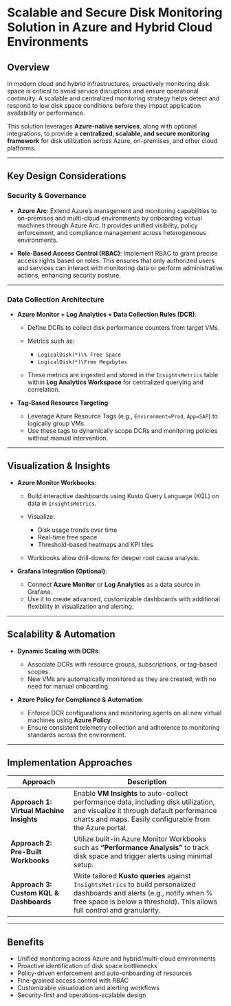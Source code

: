 
# **Scalable and Secure Disk Monitoring Solution in Azure and Hybrid Cloud Environments**

## **Overview**

In modern cloud and hybrid infrastructures, proactively monitoring disk space is critical to avoid service disruptions and ensure operational continuity. A scalable and centralized monitoring strategy helps detect and respond to low disk space conditions before they impact application availability or performance.

This solution leverages **Azure-native services**, along with optional integrations, to provide a **centralized, scalable, and secure monitoring framework** for disk utilization across Azure, on-premises, and other cloud platforms.

---

## **Key Design Considerations**

### **Security & Governance**

* **Azure Arc**: Extend Azure’s management and monitoring capabilities to on-premises and multi-cloud environments by onboarding virtual machines through Azure Arc. It provides unified visibility, policy enforcement, and compliance management across heterogeneous environments.

* **Role-Based Access Control (RBAC)**: Implement RBAC to grant precise access rights based on roles. This ensures that only authorized users and services can interact with monitoring data or perform administrative actions, enhancing security posture.

---

### **Data Collection Architecture**

* **Azure Monitor + Log Analytics + Data Collection Rules (DCR)**:

  * Define DCRs to collect disk performance counters from target VMs.
  * Metrics such as:

    * `LogicalDisk(*)\% Free Space`
    * `LogicalDisk(*)\Free Megabytes`
  * These metrics are ingested and stored in the `InsightsMetrics` table within **Log Analytics Workspace** for centralized querying and correlation.
* **Tag-Based Resource Targeting**:

  * Leverage Azure Resource Tags (e.g., `Environment=Prod`, `App=SAP`) to logically group VMs.
  * Use these tags to dynamically scope DCRs and monitoring policies without manual intervention.

---

## **Visualization & Insights**

* **Azure Monitor Workbooks**:

  * Build interactive dashboards using Kusto Query Language (KQL) on data in `InsightsMetrics`.
  * Visualize:

    * Disk usage trends over time
    * Real-time free space
    * Threshold-based heatmaps and KPI tiles
  * Workbooks allow drill-downs for deeper root cause analysis.

* **Grafana Integration (Optional)**:

  * Connect **Azure Monitor** or **Log Analytics** as a data source in Grafana.
  * Use it to create advanced, customizable dashboards with additional flexibility in visualization and alerting.

---

## **Scalability & Automation**

* **Dynamic Scaling with DCRs**:

  * Associate DCRs with resource groups, subscriptions, or tag-based scopes.
  * New VMs are automatically monitored as they are created, with no need for manual onboarding.

* **Azure Policy for Compliance & Automation**:

  * Enforce DCR configurations and monitoring agents on all new virtual machines using **Azure Policy**.
  * Ensure consistent telemetry collection and adherence to monitoring standards across the environment.

---

## **Implementation Approaches**

| Approach                                 | Description                                                                                                                                                                                             |
| ---------------------------------------- | ------------------------------------------------------------------------------------------------------------------------------------------------------------------------------------------------------- |
| **Approach 1: Virtual Machine Insights** | Enable **VM Insights** to auto-collect performance data, including disk utilization, and visualize it through default performance charts and maps. Easily configurable from the Azure portal.           |
| **Approach 2: Pre-Built Workbooks**      | Utilize built-in Azure Monitor Workbooks such as **“Performance Analysis”** to track disk space and trigger alerts using minimal setup.                                                                 |
| **Approach 3: Custom KQL & Dashboards**  | Write tailored **Kusto queries** against `InsightsMetrics` to build personalized dashboards and alerts (e.g., notify when % free space is below a threshold). This allows full control and granularity. |

---

## **Benefits**

* Unified monitoring across Azure and hybrid/multi-cloud environments
* Proactive identification of disk space bottlenecks
* Policy-driven enforcement and auto-onboarding of resources
* Fine-grained access control with RBAC
* Customizable visualization and alerting workflows
* Security-first and operations-scalable design


